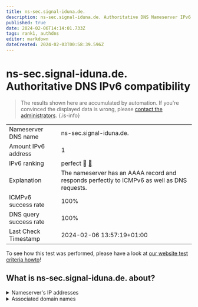```yaml
---
title: ns-sec.signal-iduna.de.
description: ns-sec.signal-iduna.de. Authoritative DNS Nameserver IPv6 compatibility
published: true
date: 2024-02-06T14:14:01.733Z
tags: rank1, authdns
editor: markdown
dateCreated: 2024-02-03T00:58:39.596Z
---
```


# ns-sec.signal-iduna.de. Authoritative DNS IPv6 compatibility

> The results shown here are accumulated by automation. If you're convinced the displayed data is wrong, please [contact the administrators](/howto/chat). 
{.is-info}




|   |   |
| - | - |
| Nameserver DNS name | ns-sec.signal-iduna.de.
| Amount IPv6 address | 1
| IPv6 ranking | perfect :1st_place_medal: [🔗](/howto/ranking) |
| Explanation | The nameserver has an AAAA record and responds perfectly to ICMPv6 as well as DNS requests. |
| ICMPv6 success rate | 100%|
| DNS query success rate | 100% |
| Last Check Timestamp | 2024-02-06 13:57:19+01:00 |

To see how this test was performed, please have a look at [our website test criteria howto](/howto/testcriteria/authdns)!


## What is ns-sec.signal-iduna.de. about?




<details>
<summary>Nameserver's IP addresses</summary>

2a0e:dc00:4000:1800::2

</details>



<details>
<summary>Associated domain names</summary>

www.signal-iduna.de

</details>
